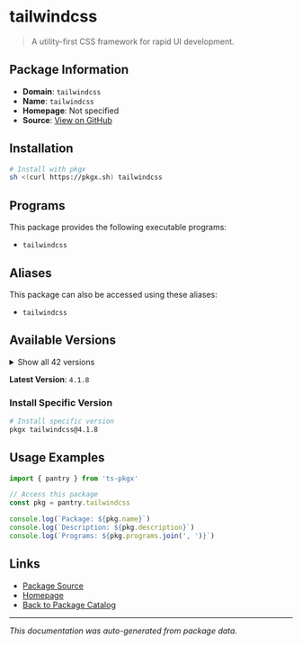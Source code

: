 # tailwindcss

> A utility-first CSS framework for rapid UI development.

## Package Information

- **Domain**: `tailwindcss`
- **Name**: `tailwindcss`
- **Homepage**: Not specified
- **Source**: [View on GitHub](https://github.com/pkgxdev/pantry/tree/main/projects/tailwindcss.com/package.yml)

## Installation

```bash
# Install with pkgx
sh <(curl https://pkgx.sh) tailwindcss
```

## Programs

This package provides the following executable programs:

- `tailwindcss`

## Aliases

This package can also be accessed using these aliases:

- `tailwindcss`

## Available Versions

<details>
<summary>Show all 42 versions</summary>

- `4.1.8`, `4.1.7`, `4.1.6`, `4.1.5`, `4.1.4`
- `4.1.3`, `4.1.2`, `4.1.1`, `4.1.0`, `4.0.17`
- `4.0.16`, `4.0.15`, `4.0.14`, `4.0.13`, `4.0.12`
- `4.0.11`, `4.0.10`, `4.0.9`, `4.0.8`, `4.0.7`
- `4.0.6`, `4.0.5`, `4.0.4`, `4.0.3`, `4.0.2`
- `4.0.1`, `4.0.0`, `3.4.17`, `3.4.16`, `3.4.15`
- `3.4.14`, `3.4.13`, `3.4.12`, `3.4.11`, `3.4.10`
- `3.4.9`, `3.4.8`, `3.4.7`, `3.4.6`, `3.4.5`
- `3.4.4`, `3.4.3`

</details>

**Latest Version**: `4.1.8`

### Install Specific Version

```bash
# Install specific version
pkgx tailwindcss@4.1.8
```

## Usage Examples

```typescript
import { pantry } from 'ts-pkgx'

// Access this package
const pkg = pantry.tailwindcss

console.log(`Package: ${pkg.name}`)
console.log(`Description: ${pkg.description}`)
console.log(`Programs: ${pkg.programs.join(', ')}`)
```

## Links

- [Package Source](https://github.com/pkgxdev/pantry/tree/main/projects/tailwindcss.com/package.yml)
- [Homepage](#)
- [Back to Package Catalog](../package-catalog.md)

---

*This documentation was auto-generated from package data.*
